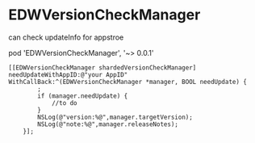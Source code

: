 # EDWVersionCheckManager

can check updateInfo for appstroe

pod 'EDWVersionCheckManager', '~> 0.0.1'

```objc
[[EDWVersionCheckManager shardedVersionCheckManager] needUpdateWithAppID:@"your AppID" WithCallBack:^(EDWVersionCheckManager *manager, BOOL needUpdate) {
        ;
        if (manager.needUpdate) {
            //to do
        }
        NSLog(@"version:%@",manager.targetVersion);
        NSLog(@"note:%@",manager.releaseNotes);
    }];
```
